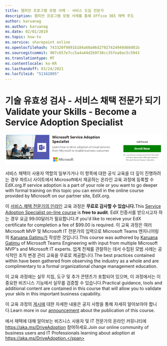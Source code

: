 ```yaml
---
title: 챔피언 프로그램 모범 사례 - 서비스 도입 전문가
description: 챔피언 프로그램 모범 사례를 통해 Office 365 채택 주도
author: karuanag
ms.author: karuanag
ms.date: 02/01/2019
ms.topic: how-to
ms.service: sharepoint online
ms.openlocfilehash: 743320f9891b184a60a06d27927424949d60d01b
ms.sourcegitcommit: 907c657e7cc5a4a44d2b9f38cc35fea9ac5c5943
ms.translationtype: MT
ms.contentlocale: ko-KR
ms.lasthandoff: 03/24/2021
ms.locfileid: "51162895"
---
```

# <a name="validate-your-skills---become-a-service-adoption-specialist"></a><span data-ttu-id="1d5b7-103">기술 유효성 검사 - 서비스 채택 전문가 되기</span><span class="sxs-lookup"><span data-stu-id="1d5b7-103">Validate your Skills - Become a Service Adoption Specialist</span></span>

![서비스 도입 전문가 과정](media/champs_sascourse.png)

<span data-ttu-id="1d5b7-105">서비스 채택이 사용자 역할의 일부가거나 이 항목에 대한 공식 교육을 더 깊이 진행하려는 경우 파트너 사이트에서 Microsoft에서 제공하는 온라인 교육 과정에 등록할 수 EdX.org.</span><span class="sxs-lookup"><span data-stu-id="1d5b7-105">If service adoption is a part of your role or you want to go deeper with formal training on this topic you can enroll in the online course provided by Microsoft on our partner site, EdX.org.</span></span> 

<span data-ttu-id="1d5b7-106">이 [서비스 채택 전문가의 인라인](/learn/paths/m365-service-adoption/) 교육 과정은 **무료로 감사할 수 있습니다.**</span><span class="sxs-lookup"><span data-stu-id="1d5b7-106">This [Service Adoption Specialist on-line course](/learn/paths/m365-service-adoption/) is **free to audit**.</span></span>  <span data-ttu-id="1d5b7-107">EdX 인증서를 받으시고자 하는 경우 요금 99.00달러가 필요합니다.</span><span class="sxs-lookup"><span data-stu-id="1d5b7-107">If you'd like to receive your EdX certificate for completion a fee of $99.00 is required.</span></span>  <span data-ttu-id="1d5b7-108">이 교육 과정은 여러 Microsoft MVP 및 Microsoft IT 전문가의 입력으로 Microsoft Teams 엔지니어링의 [Karuana Gatimu가](https://linkedin.com/in/karuanagatimu) 작성한 것입니다.</span><span class="sxs-lookup"><span data-stu-id="1d5b7-108">This course was authored by [Karuana Gatimu](https://linkedin.com/in/karuanagatimu) of Microsoft Teams Engineering with input from multiple Microsoft MVP's and Microsoft IT experts.</span></span>  <span data-ttu-id="1d5b7-109">업계 전체를 관찰하는 데서 수집된 모범 사례는 공식적인 조직 변경 관리 교육을 무료로 제공합니다.</span><span class="sxs-lookup"><span data-stu-id="1d5b7-109">The best practices contained within have been gathered from observing the industry as a whole and are complimentary to a formal organizational change management education.</span></span>  

<span data-ttu-id="1d5b7-110">이 교육 과정에는 실무 지침, 도구 및 추가 콘텐츠가 포함되어 있으며, 이 과정에서는 이 중요한 비즈니스 기능에서 실무를 검증할 수 있습니다.</span><span class="sxs-lookup"><span data-stu-id="1d5b7-110">Practical guidance, tools and additional content are contained in this course that will allow you to validate your skils in this important business capability.</span></span>  

<span data-ttu-id="1d5b7-111">이 교육 과정의 [게시에](https://aka.ms/AdoptionCertAnnouncement) 대한 자세한 내용은 공지 사항을 통해 자세히 알아보아야 합니다.</span><span class="sxs-lookup"><span data-stu-id="1d5b7-111">Learn more in our [announcement](https://aka.ms/AdoptionCertAnnouncement) about the publication of this course.</span></span> 

<span data-ttu-id="1d5b7-112">에서 채택에 대해 알아보는 비즈니스 사용자 및 IT 전문가의 온라인 커뮤니티에 https://aka.ms/DriveAdoption 참여하세요.</span><span class="sxs-lookup"><span data-stu-id="1d5b7-112">Join our online community of business users and IT Professionals learning about adoption at https://aka.ms/DriveAdoption.</span></span>